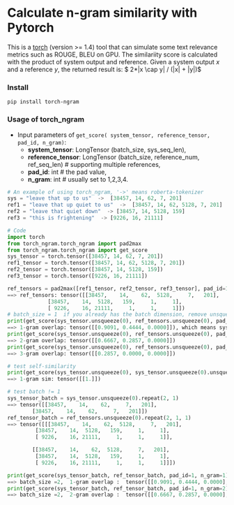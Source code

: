 #  Calculate n-gram similarity with Pytorch 
This is a [torch](https://pytorch.org/ "torch") (version >= 1.4) tool that can simulate some text relevance metrics such as ROUGE, BLEU on GPU.  The similariity score is calculated with the product of system output and reference. Given a system output $x$
 and a reference $y$, the returned result is:   $ 2*|x \cap y| / (|x| + |y|)$

### Install
``` 
pip install torch-ngram
```

### Usage of torch_ngram
- Input parameters of `get_score( system_tensor, reference_tensor, pad_id, n_gram)`: 
  * **system_tensor**: LongTensor (batch_size, sys_seq_len), 
  * **reference_tensor**: LongTensor (batch_size, reference_num, ref_seq_len)  # supporting multiple references, 
  * **pad_id**: int # the pad value, 
  * **n_gram**: int # usually set to 1,2,3,4. 

```python
# An example of using torch_ngram, '->' means roberta-tokenizer
sys = "leave that up to us"  ->  [38457, 14, 62, 7, 201]
ref1 = "leave that up quiet to us"  ->  [38457, 14, 62, 5128, 7, 201]
ref2 = "leave that quiet down"  -> [38457, 14, 5128, 159]
ref3 = "this is frightening"  -> [9226, 16, 21111]

# Code
import torch
from torch_ngram.torch_ngram import pad2max
from torch_ngram.torch_ngram import get_score
sys_tensor = torch.tensor([38457, 14, 62, 7, 201])
ref1_tensor = torch.tensor([38457, 14, 62, 5128, 7, 201])
ref2_tensor = torch.tensor([38457, 14, 5128, 159])
ref3_tensor = torch.tensor([9226, 16, 21111])

ref_tensors = pad2max([ref1_tensor, ref2_tensor, ref3_tensor], pad_id=1)
==> ref_tensors: tensor([[38457,    14,    62,  5128,     7,   201],
             [38457,    14,  5128,   159,     1,     1],
             [ 9226,    16, 21111,     1,     1,     1]])
# batch_size = 1  if you already has the batch dimension, remove unsqueeze(0)
print(get_score(sys_tensor.unsqueeze(0), ref_tensors.unsqueeze(0), pad_id=1, n_gram=1))
==> 1-gram overlap: tensor([[0.9091, 0.4444, 0.0000]]), which means sys is most similar to ref1 based on 1-gram overlap
print(get_score(sys_tensor.unsqueeze(0), ref_tensors.unsqueeze(0), pad_id=1, n_gram=2))
==> 2-gram overlap: tensor([[0.6667, 0.2857, 0.0000]])
print(get_score(sys_tensor.unsqueeze(0), ref_tensors.unsqueeze(0), pad_id=1, n_gram=3))
==> 3-gram overlap: tensor([[0.2857, 0.0000, 0.0000]])

# test self-similarity
print(get_score(sys_tensor.unsqueeze(0), sys_tensor.unsqueeze(0).unsqueeze(0), pad_id=1, n_gram=1))
==> 1-gram sim: tensor([[1.]])

# test batch != 1
sys_tensor_batch = sys_tensor.unsqueeze(0).repeat(2, 1)
==> tensor([[38457,    14,    62,     7,   201],
        [38457,    14,    62,     7,   201]])
ref_tensor_batch = ref_tensors.unsqueeze(0).repeat(2, 1, 1)
==> tensor([[[38457,    14,    62,  5128,     7,   201],
         [38457,    14,  5128,   159,     1,     1],
         [ 9226,    16, 21111,     1,     1,     1]],

        [[38457,    14,    62,  5128,     7,   201],
         [38457,    14,  5128,   159,     1,     1],
         [ 9226,    16, 21111,     1,     1,     1]]])

print(get_score(sys_tensor_batch, ref_tensor_batch, pad_id=1, n_gram=1))
==> batch_size =2,  1-gram overlap :  tensor([[0.9091, 0.4444, 0.0000], [0.9091, 0.4444, 0.0000]])
print(get_score(sys_tensor_batch, ref_tensor_batch, pad_id=1, n_gram=2))
==> batch_size =2,  2-gram overlap :  tensor([[0.6667, 0.2857, 0.0000],  [0.6667, 0.2857, 0.0000]])
```
